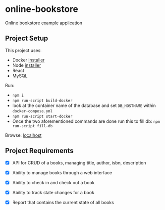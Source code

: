 # online-bookstore
 Online bookstore example application

## Project Setup
This project uses:
- Docker [installer](https://www.docker.com/get-started)
- Node [installer](https://nodejs.org/en/download/)
- React
- MySQL

Run:
- `npm i`
- `npm run-script build-docker`
- look at the container name of the database and set `DB_HOSTNAME` within `docker-compose.yml` 
- `npm run-script start-docker`
- Once the two aforementioned commands are done run this to fill db: `npm run-script fill-db`

Browse:
[localhost](http://localhost:8080)

## Project Requirements
- [x] API for CRUD of a books, managing title, author, isbn, description
- [x] Ability to manage books through a web interface
- [x] Ability to check in and check out a book
- [x] Ability to track state changes for a book
- [x] Report that contains the current state of all books

